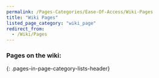 ```yaml
---
permalink: /Pages-Categories/Ease-Of-Access/Wiki-Pages
title: "Wiki Pages"
listed_page_category: "wiki_page"
redirect_from:
  - /Wiki/Pages
---
```


### Pages on the wiki:
{: .pages-in-page-category-lists-header}